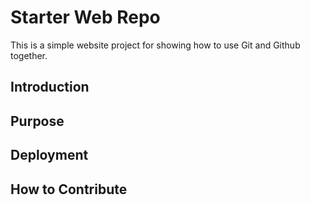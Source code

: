 # Starter Web Repo

This is a simple website project for
showing how to use Git and Github together.

## Introduction

## Purpose

## Deployment

## How to Contribute
